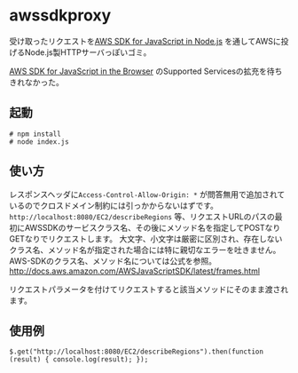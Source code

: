 awssdkproxy
===========
受け取ったリクエストを[AWS SDK for JavaScript in Node.js](http://aws.amazon.com/jp/sdkfornodejs/) を通してAWSに投げるNode.js製HTTPサーバっぽいゴミ。

[AWS SDK for JavaScript in the Browser](http://aws.amazon.com/jp/sdk-for-browser/) のSupported Servicesの拡充を待ちきれなかった。

起動
-------
    # npm install
    # node index.js

使い方
------
レスポンスヘッダに``Access-Control-Allow-Origin: *`` が問答無用で追加されているのでクロスドメイン制約には引っかからないはずです。
``http://localhost:8080/EC2/describeRegions`` 等、リクエストURLのパスの最初にAWSSDKのサービスクラス名、その後にメソッド名を指定してPOSTなりGETなりでリクエストします。
大文字、小文字は厳密に区別され、存在しないクラス名、メソッド名が指定された場合には特に親切なエラーを吐きません。
AWS-SDKのクラス名、メソッド名については公式を参照。
http://docs.aws.amazon.com/AWSJavaScriptSDK/latest/frames.html

リクエストパラメータを付けてリクエストすると該当メソッドにそのまま渡されます。

使用例
------
``$.get("http://localhost:8080/EC2/describeRegions").then(function (result) { console.log(result); });``
